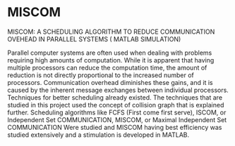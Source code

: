 # MISCOM
MISCOM: A SCHEDULING ALGORITHM TO REDUCE COMMUNICATION OVEHEAD IN PARALLEL SYSTEMS ( MATLAB SIMULATION)

Parallel computer systems are often used when dealing with problems requiring high
amounts of computation. While it is apparent that having multiple processors can
reduce the computation time, the amount of reduction is not directly proportional to
the increased number of processors. Communication overhead diminishes these
gains, and it is caused by the inherent message exchanges between individual
processors. Techniques for better scheduling already existed. The techniques that are
studied in this project used the concept of collision graph that is explained further.
Scheduling algorithms like FCFS (First come first serve), ISCOM, or Independent Set COMMUNICATION, MISCOM, or Maximal Independent Set COMMUNICATION
Were studied and MISCOM having best efficiency was studied extensively and a stimulation is developed in MATLAB.
